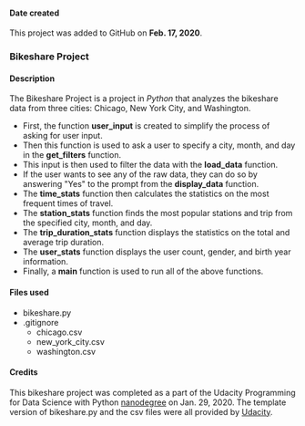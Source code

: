 #### Date created
This project was added to GitHub on **Feb. 17, 2020**.

### Bikeshare Project

#### Description
The Bikeshare Project is a project in *Python* that analyzes the bikeshare data from three cities: Chicago, New York City, and Washington.
* First, the function **user_input** is created to simplify the process of asking for user input.
* Then this function is used to ask a user to specify a city, month, and day in the **get_filters** function.
* This input is then used to filter the data with the **load_data** function.
* If the user wants to see any of the raw data, they can do so by answering "Yes" to the prompt from the **display_data** function.
* The **time_stats** function then calculates the statistics on the most frequent times of travel.
* The **station_stats** function finds the most popular stations and trip from the specified city, month, and day.
* The **trip_duration_stats** function displays the statistics on the total and average trip duration.
* The **user_stats** function displays the user count, gender, and birth year information.
* Finally, a **main** function is used to run all of the above functions.

#### Files used
* bikeshare.py
* .gitignore
  * chicago.csv
  * new_york_city.csv
  * washington.csv

#### Credits
This bikeshare project was completed as a part of the Udacity Programming for Data Science with Python [nanodegree][1] on Jan. 29, 2020. The template version of bikeshare.py and the csv files were all provided by [Udacity][2].

[1]: https://www.udacity.com/course/programming-for-data-science-nanodegree--nd104 "Title"
[2]: https://www.udacity.com "Title"
